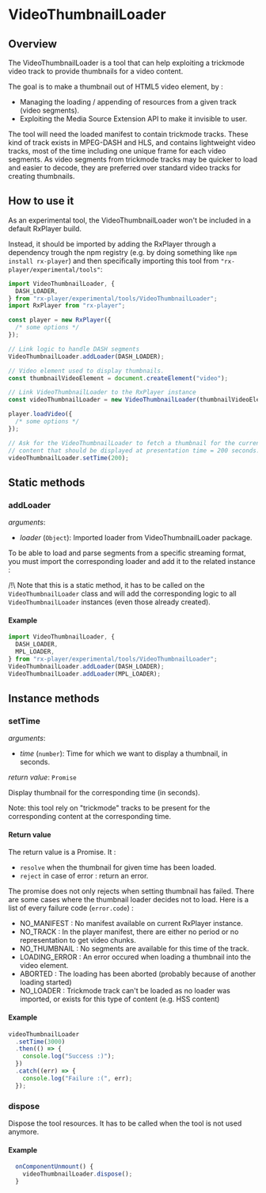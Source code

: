 # VideoThumbnailLoader

## Overview

The VideoThumbnailLoader is a tool that can help exploiting a trickmode video
track to provide thumbnails for a video content.

The goal is to make a thumbnail out of HTML5 video element, by :

- Managing the loading / appending of resources from a given track
  (video segments).
- Exploiting the Media Source Extension API to make it invisible to user.

The tool will need the loaded manifest to contain trickmode tracks. These kind
of track exists in MPEG-DASH and HLS, and contains lightweight video tracks,
most of the time including one unique frame for each video segments. As video
segments from trickmode tracks may be quicker to load and easier to decode, they
are preferred over standard video tracks for creating thumbnails.

## How to use it

As an experimental tool, the VideoThumbnailLoader won't be included in a
default RxPlayer build.

Instead, it should be imported by adding the RxPlayer through a dependency
trough the npm registry (e.g. by doing something like `npm install rx-player`)
and then specifically importing this tool from
`"rx-player/experimental/tools"`:

```js
import VideoThumbnailLoader, {
  DASH_LOADER,
} from "rx-player/experimental/tools/VideoThumbnailLoader";
import RxPlayer from "rx-player";

const player = new RxPlayer({
  /* some options */
});

// Link logic to handle DASH segments
VideoThumbnailLoader.addLoader(DASH_LOADER);

// Video element used to display thumbnails.
const thumbnailVideoElement = document.createElement("video");

// Link VideoThumbnailLoader to the RxPlayer instance
const videoThumbnailLoader = new VideoThumbnailLoader(thumbnailVideoElement, player);

player.loadVideo({
  /* some options */
});

// Ask for the VideoThumbnailLoader to fetch a thumbnail for the current
// content that should be displayed at presentation time = 200 seconds.
videoThumbnailLoader.setTime(200);
```

## Static methods

### addLoader

_arguments_:

- _loader_ (`Object`): Imported loader from VideoThumbnailLoader package.

To be able to load and parse segments from a specific streaming format, you must
import the corresponding loader and add it to the related instance :

/!\ Note that this is a static method, it has to be called on the
`VideoThumbnailLoader` class and will add the corresponding logic to all
`VideoThumbnailLoader` instances (even those already created).

#### Example

```js
import VideoThumbnailLoader, {
  DASH_LOADER,
  MPL_LOADER,
} from "rx-player/experimental/tools/VideoThumbnailLoader";
VideoThumbnailLoader.addLoader(DASH_LOADER);
VideoThumbnailLoader.addLoader(MPL_LOADER);
```

## Instance methods

### setTime

_arguments_:

- _time_ (`number`): Time for which we want to display a thumbnail, in
  seconds.

_return value_: `Promise`

Display thumbnail for the corresponding time (in seconds).

Note: this tool rely on "trickmode" tracks to be present for the corresponding
content at the corresponding time.

#### Return value

The return value is a Promise.
It :

- `resolve` when the thumbnail for given time has been loaded.
- `reject` in case of error : return an error.

The promise does not only rejects when setting thumbnail has failed. There are
some cases where the thumbnail loader decides not to load. Here is a list of
every failure code (`error.code`) :

- NO_MANIFEST : No manifest available on current RxPlayer instance.
- NO_TRACK : In the player manifest, there are either no period or no
  representation to get video chunks.
- NO_THUMBNAIL : No segments are available for this time of the track.
- LOADING_ERROR : An error occured when loading a thumbnail into the video
  element.
- ABORTED : The loading has been aborted (probably because of another loading
  started)
- NO_LOADER : Trickmode track can't be loaded as no loader was imported, or
  exists for this type of content (e.g. HSS content)

#### Example

```js
videoThumbnailLoader
  .setTime(3000)
  .then(() => {
    console.log("Success :)");
  })
  .catch((err) => {
    console.log("Failure :(", err);
  });
```

### dispose

Dispose the tool resources. It has to be called when the tool is not used
anymore.

#### Example

```js
  onComponentUnmount() {
    videoThumbnailLoader.dispose();
  }
```
